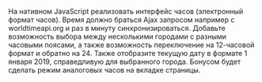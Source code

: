 На нативном JavaScript реализовать интерфейс часов (электронный формат часов). Время должно браться Ajax запросом например с worldtimeapi.org и раз в минуту синхронизироваться.
Добавьте возможность выбора между несколькими городами с разными часовыми поясами, а также возможность переключение на 12-часовой формат и обратно на 24. Также отобразите текущую дату в формате 1 января 2019, справедливую для выбранного города. Бонусом будет сделать режим аналоговых часов на вкладке страницы.